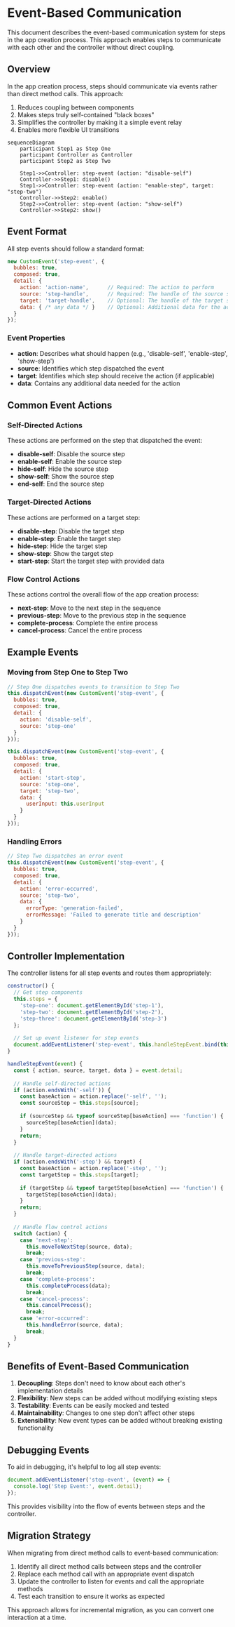 # Event-Based Communication

This document describes the event-based communication system for steps in the app creation process. This approach enables steps to communicate with each other and the controller without direct coupling.

## Overview

In the app creation process, steps should communicate via events rather than direct method calls. This approach:

1. Reduces coupling between components
2. Makes steps truly self-contained "black boxes"
3. Simplifies the controller by making it a simple event relay
4. Enables more flexible UI transitions

```mermaid
sequenceDiagram
    participant Step1 as Step One
    participant Controller as Controller
    participant Step2 as Step Two
    
    Step1->>Controller: step-event (action: "disable-self")
    Controller->>Step1: disable()
    Step1->>Controller: step-event (action: "enable-step", target: "step-two")
    Controller->>Step2: enable()
    Step2->>Controller: step-event (action: "show-self")
    Controller->>Step2: show()
```

## Event Format

All step events should follow a standard format:

```javascript
new CustomEvent('step-event', {
  bubbles: true,
  composed: true,
  detail: {
    action: 'action-name',      // Required: The action to perform
    source: 'step-handle',      // Required: The handle of the source step
    target: 'target-handle',    // Optional: The handle of the target step (if applicable)
    data: { /* any data */ }    // Optional: Additional data for the action
  }
});
```

### Event Properties

- **action**: Describes what should happen (e.g., 'disable-self', 'enable-step', 'show-step')
- **source**: Identifies which step dispatched the event
- **target**: Identifies which step should receive the action (if applicable)
- **data**: Contains any additional data needed for the action

## Common Event Actions

### Self-Directed Actions

These actions are performed on the step that dispatched the event:

- **disable-self**: Disable the source step
- **enable-self**: Enable the source step
- **hide-self**: Hide the source step
- **show-self**: Show the source step
- **end-self**: End the source step

### Target-Directed Actions

These actions are performed on a target step:

- **disable-step**: Disable the target step
- **enable-step**: Enable the target step
- **hide-step**: Hide the target step
- **show-step**: Show the target step
- **start-step**: Start the target step with provided data

### Flow Control Actions

These actions control the overall flow of the app creation process:

- **next-step**: Move to the next step in the sequence
- **previous-step**: Move to the previous step in the sequence
- **complete-process**: Complete the entire process
- **cancel-process**: Cancel the entire process

## Example Events

### Moving from Step One to Step Two

```javascript
// Step One dispatches events to transition to Step Two
this.dispatchEvent(new CustomEvent('step-event', {
  bubbles: true,
  composed: true,
  detail: {
    action: 'disable-self',
    source: 'step-one'
  }
}));

this.dispatchEvent(new CustomEvent('step-event', {
  bubbles: true,
  composed: true,
  detail: {
    action: 'start-step',
    source: 'step-one',
    target: 'step-two',
    data: {
      userInput: this.userInput
    }
  }
}));
```

### Handling Errors

```javascript
// Step Two dispatches an error event
this.dispatchEvent(new CustomEvent('step-event', {
  bubbles: true,
  composed: true,
  detail: {
    action: 'error-occurred',
    source: 'step-two',
    data: {
      errorType: 'generation-failed',
      errorMessage: 'Failed to generate title and description'
    }
  }
}));
```

## Controller Implementation

The controller listens for all step events and routes them appropriately:

```javascript
constructor() {
  // Get step components
  this.steps = {
    'step-one': document.getElementById('step-1'),
    'step-two': document.getElementById('step-2'),
    'step-three': document.getElementById('step-3')
  };
  
  // Set up event listener for step events
  document.addEventListener('step-event', this.handleStepEvent.bind(this));
}

handleStepEvent(event) {
  const { action, source, target, data } = event.detail;
  
  // Handle self-directed actions
  if (action.endsWith('-self')) {
    const baseAction = action.replace('-self', '');
    const sourceStep = this.steps[source];
    
    if (sourceStep && typeof sourceStep[baseAction] === 'function') {
      sourceStep[baseAction](data);
    }
    return;
  }
  
  // Handle target-directed actions
  if (action.endsWith('-step') && target) {
    const baseAction = action.replace('-step', '');
    const targetStep = this.steps[target];
    
    if (targetStep && typeof targetStep[baseAction] === 'function') {
      targetStep[baseAction](data);
    }
    return;
  }
  
  // Handle flow control actions
  switch (action) {
    case 'next-step':
      this.moveToNextStep(source, data);
      break;
    case 'previous-step':
      this.moveToPreviousStep(source, data);
      break;
    case 'complete-process':
      this.completeProcess(data);
      break;
    case 'cancel-process':
      this.cancelProcess();
      break;
    case 'error-occurred':
      this.handleError(source, data);
      break;
  }
}
```

## Benefits of Event-Based Communication

1. **Decoupling**: Steps don't need to know about each other's implementation details
2. **Flexibility**: New steps can be added without modifying existing steps
3. **Testability**: Events can be easily mocked and tested
4. **Maintainability**: Changes to one step don't affect other steps
5. **Extensibility**: New event types can be added without breaking existing functionality

## Debugging Events

To aid in debugging, it's helpful to log all step events:

```javascript
document.addEventListener('step-event', (event) => {
  console.log('Step Event:', event.detail);
});
```

This provides visibility into the flow of events between steps and the controller.

## Migration Strategy

When migrating from direct method calls to event-based communication:

1. Identify all direct method calls between steps and the controller
2. Replace each method call with an appropriate event dispatch
3. Update the controller to listen for events and call the appropriate methods
4. Test each transition to ensure it works as expected

This approach allows for incremental migration, as you can convert one interaction at a time.
